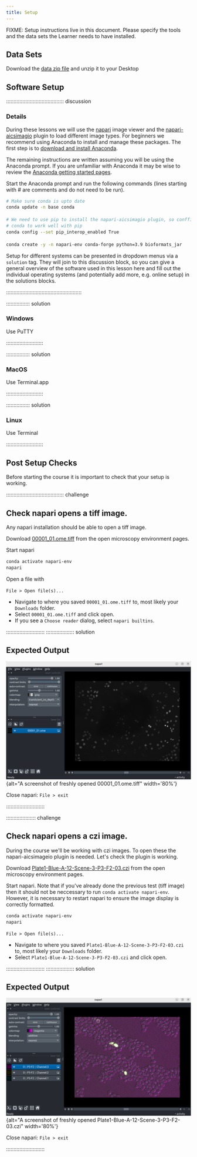```yaml
---
title: Setup
---
```


FIXME: Setup instructions live in this document. Please specify the tools and
the data sets the Learner needs to have installed.

## Data Sets

<!--
FIXME: place any data you want learners to use in `episodes/data` and then use
       a relative link ( [data zip file](data/lesson-data.zip) ) to provide a
       link to it, replacing the example.com link.
-->
Download the [data zip file](https://example.com/FIXME) and unzip it to your Desktop

## Software Setup

::::::::::::::::::::::::::::::::::::::: discussion

### Details

During these lessons we will use the [napari](https://napari.org/stable/) image
 viewer and the 
[napari-aicsimagio](https://github.com/AllenCellModeling/napari-aicsimageio)
 plugin to load different image types. 
For beginners we recommend using Anaconda to install and manage these
packages. The first step is to 
[download and install Anaconda](https://www.anaconda.com/download#downloads).

The remaining instructions are written assuming you will be using the 
Anaconda prompt. If you are unfamiliar with Anaconda it may be wise to 
review the [Anaconda getting started pages](https://conda.io/projects/conda/en/latest/user-guide/getting-started.html).

Start the Anaconda prompt and run the following commands (lines starting 
with # are comments and do not need to be run).

```bash
# Make sure conda is upto date
conda update -n base conda

# We need to use pip to install the napari-aicsimagio plugin, so conffigure
# conda to work well with pip
conda config --set pip_interop_enabled True

conda create -y -n napari-env conda-forge python=3.9 bioformats_jar

```

Setup for different systems can be presented in dropdown menus via a `solution`
tag. They will join to this discussion block, so you can give a general overview
of the software used in this lesson here and fill out the individual operating
systems (and potentially add more, e.g. online setup) in the solutions blocks.

:::::::::::::::::::::::::::::::::::::::::::::::::::

:::::::::::::::: solution

### Windows

Use PuTTY

:::::::::::::::::::::::::

:::::::::::::::: solution

### MacOS

Use Terminal.app

:::::::::::::::::::::::::


:::::::::::::::: solution

### Linux

Use Terminal

:::::::::::::::::::::::::

## Post Setup Checks

Before starting the course it is important to check that your setup is working. 

::::::::::::::::::::::::::::::::::::::: challenge

## Check napari opens a tiff image.

Any napari installation should be able to open a tiff image.

Download [00001_01.ome.tiff](https://downloads.openmicroscopy.org/images/OME-TIFF/2016-06/MitoCheck/00001_01.ome.tiff) from the open microscopy environment pages.

Start napari
```bash
conda activate napari-env
napari
```
Open a file with

`File > Open file(s)...`

- Navigate to where you saved `00001_01.ome.tiff` to, most likely your `Downloads` folder. 
- Select `00001_01.ome.tiff` and click open. 
- If you see a `Choose reader` dialog, select `napari builtins`.

::::::::::::::::::::::::::
::::::::::::::::::: solution

## Expected Output

![If this is what you see your napari installation is working as expected. If not then please check the installation or get in touch with the course organisers for help.](fig/ome_00001.png){alt="A screenshot of freshly opened 00001_01.ome.tiff" width='80%'}

Close napari: `File > exit`

::::::::::::::::::::::::::

:::::::::::::::::::: challenge

## Check napari opens a czi image.

During the course we'll be working with czi images. To open these the napari-aicsimageio plugin is needed. Let's check the plugin is working.

Download [Plate1-Blue-A-12-Scene-3-P3-F2-03.czi](https://downloads.openmicroscopy.org/images/Zeiss-CZI/idr0011/Plate1-Blue-A_TS-Stinger/Plate1-Blue-A-12-Scene-3-P3-F2-03.czi) from the open microscopy environment pages.

Start napari. Note that if you've already done the previous test (tiff image) then it should not be neccessary to run `conda activate napari-env`. However, it is necessary to restart napari to ensure the image display is correctly formatted.
 
```bash
conda activate napari-env
napari
```

`File > Open file(s)...`

- Navigate to where you saved `Plate1-Blue-A-12-Scene-3-P3-F2-03.czi` to, most likely your `Downloads` folder. 
- Select `Plate1-Blue-A-12-Scene-3-P3-F2-03.czi` and click open.

::::::::::::::::::::::::::
::::::::::::::::::: solution

## Expected Output

![If this is what you see your napari and aicsimageio plugin installation is working as expected. If not then please check the installation or get in touch with the course organisers for help.](fig/plate1-blue.png){alt="A screenshot of freshly opened Plate1-Blue-A-12-Scene-3-P3-F2-03.czi" width='80%'}

Close napari: `File > exit`

::::::::::::::::::::::::::
